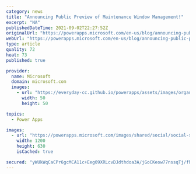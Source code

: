 ```yaml
---
category: news
title: "Announcing Public Preview of Maintenance Window Management!"
excerpt: "NA"
publishedDateTime: 2021-09-02T22:27:52Z
originalUrl: "https://powerapps.microsoft.com/en-us/blog/announcing-public-preview-of-maintenance-window-management/"
webUrl: "https://powerapps.microsoft.com/en-us/blog/announcing-public-preview-of-maintenance-window-management/"
type: article
quality: 72
heat: 73
published: true

provider:
  name: Microsoft
  domain: microsoft.com
  images:
    - url: "https://everyday-cc.github.io/powerapps/assets/images/organizations/microsoft.com-50x50.jpg"
      width: 50
      height: 50

topics:
  - Power Apps

images:
  - url: "https://powerapps.microsoft.com/images/shared/social/social-share-post-ignite.png"
    width: 1200
    height: 630
    isCached: true

secured: "yWUkWqCaCPr6gcMCA11c+Eeg09XRLcvDJdthdoa3A/jGoCKeow77nssqTj/fhJ6ay9DN08be9g6yXB7vEIdyrnfY4lNUlgX+t1mFyhCQT0xyRNHJ+yodeuGUOeDYUkgEb4tVkuadtJ4OfTilyumQWeRvMuTOd3aeUF7Gk+MVz/L8aTf9DtKfhQP4Dl24iHjGF2sH8XQ5PUVWjecuSLxoMW2nAw/nz4ki1jQuGQPZ1GOSQEqVasTy3cw1KC9ODgMARgBuFhUBdBULG9eRdOwGyzH0oJJhdUHFFu9IezPqNzsUARYm8MXOWhTHBRe7U/iRJ4tnigen58sPwY89jhMSJORDOe6Zl4JP4MFOHXfBqzE=;C6mkhslYeNedF7F3I8JPhw=="
---
```


